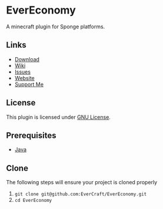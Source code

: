 EverEconomy
=============

A minecraft plugin for Sponge platforms.

## Links ##
* [Download](https://github.com/EverCraft/EverEconomy/releases)
* [Wiki](http://wiki.evercraft.fr)
* [Issues](https://github.com/EverCraft/EverEconomy/issues)
* [Website](http://evercraft.fr)
* [Support Me](https://www.paypal.com/cgi-bin/webscr?cmd=_s-xclick&hosted_button_id=RUSKPBMNJG5R4)

## License ##
This plugin is licensed under [GNU License](https://github.com/EverCraft/EverEconomy/blob/master/LICENSE).

## Prerequisites ##
* [Java](http://www.oracle.com/technetwork/java/javase/downloads/jdk8-downloads-2133151.html)

## Clone ##
The following steps will ensure your project is cloned properly

1. `git clone git@github.com:EverCraft/EverEconomy.git`
2. `cd EverEconomy`

